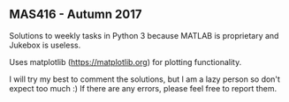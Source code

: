 ## MAS416 - Autumn 2017

Solutions to weekly tasks in Python 3 because MATLAB is proprietary and Jukebox is useless.

Uses matplotlib (https://matplotlib.org) for plotting functionality.

I will try my best to comment the solutions, but I am a lazy person so don't expect too much :) If there are any errors, please feel free to report them.
